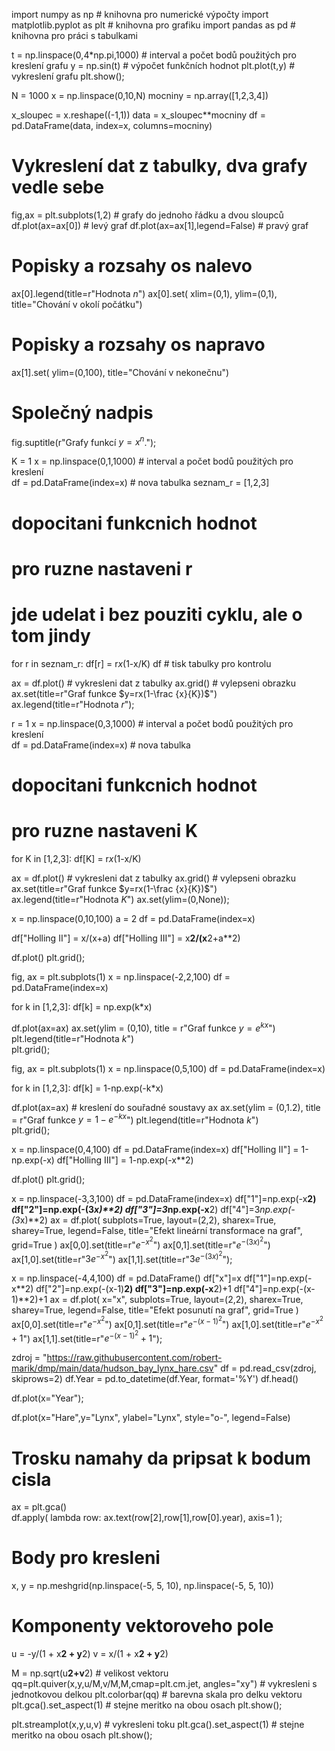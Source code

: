 


import numpy as np  # knihovna pro numerické výpočty
import matplotlib.pyplot as plt  # knihovna pro grafiku
import pandas as pd # knihovna pro práci s tabulkami


t = np.linspace(0,4*np.pi,1000)  # interval a počet bodů použitých pro kreslení grafu
y = np.sin(t)  # výpočet funkčních hodnot
plt.plot(t,y)  # vykreslení grafu
plt.show();





N = 1000
x = np.linspace(0,10,N)
mocniny = np.array([1,2,3,4])

x_sloupec = x.reshape((-1,1))
data = x_sloupec**mocniny
df = pd.DataFrame(data, index=x, columns=mocniny)

# Vykreslení dat z tabulky, dva grafy vedle sebe
fig,ax = plt.subplots(1,2)  # grafy do jednoho řádku a dvou sloupců
df.plot(ax=ax[0])     # levý graf
df.plot(ax=ax[1],legend=False) # pravý graf

# Popisky a rozsahy os nalevo
ax[0].legend(title=r"Hodnota $n$")
ax[0].set(
    xlim=(0,1), 
    ylim=(0,1), 
    title="Chování v okolí počátku")
# Popisky a rozsahy os napravo
ax[1].set(
    ylim=(0,100), 
    title="Chování v nekonečnu")
# Společný nadpis  
fig.suptitle(r"Grafy funkcí $y=x^n$.");





K = 1
x = np.linspace(0,1,1000)  # interval a počet bodů použitých pro kreslení         
df = pd.DataFrame(index=x) # nova tabulka
seznam_r = [1,2,3]
# dopocitani funkcnich hodnot
# pro ruzne nastaveni r
# jde udelat i bez pouziti cyklu, ale o tom jindy
for r in seznam_r:
    df[r] = r*x*(1-x/K)
df  # tisk tabulky pro kontrolu


ax = df.plot() # vykresleni dat z tabulky
ax.grid() # vylepseni obrazku
ax.set(title=r"Graf funkce $y=rx(1-\frac {x}{K})$")
ax.legend(title=r"Hodnota $r$");





r = 1
x = np.linspace(0,3,1000)  # interval a počet bodů použitých pro kreslení         
df = pd.DataFrame(index=x) # nova tabulka
# dopocitani funkcnich hodnot
# pro ruzne nastaveni K
for K in [1,2,3]:
    df[K] = r*x*(1-x/K)

ax = df.plot() # vykresleni dat z tabulky
ax.grid() # vylepseni obrazku
ax.set(title=r"Graf funkce $y=rx(1-\frac {x}{K})$")
ax.legend(title=r"Hodnota $K$")
ax.set(ylim=(0,None));





x = np.linspace(0,10,100)
a = 2
df = pd.DataFrame(index=x)

df["Holling II"] = x/(x+a)
df["Holling III"] = x**2/(x**2+a**2)

df.plot()
plt.grid();





fig, ax = plt.subplots(1)
x = np.linspace(-2,2,100)
df = pd.DataFrame(index=x)

for k in [1,2,3]:
  df[k] = np.exp(k*x)

df.plot(ax=ax)
ax.set(ylim = (0,10),
       title = r"Graf funkce $y=e^{kx}$")
plt.legend(title=r"Hodnota $k$")       
plt.grid();





fig, ax = plt.subplots(1)
x = np.linspace(0,5,100)
df = pd.DataFrame(index=x)

for k in [1,2,3]:
  df[k] = 1-np.exp(-k*x)

df.plot(ax=ax) # kreslení do souřadné soustavy ax
ax.set(ylim = (0,1.2),
       title = r"Graf funkce $y=1-e^{-kx}$")
plt.legend(title=r"Hodnota $k$")       
plt.grid();





x = np.linspace(0,4,100)
df = pd.DataFrame(index=x)
df["Holling II"] = 1-np.exp(-x)
df["Holling III"] = 1-np.exp(-x**2)

df.plot()
plt.grid();





x = np.linspace(-3,3,100)
df = pd.DataFrame(index=x)
df["1"]=np.exp(-x**2)
df["2"]=np.exp(-(3*x)**2)
df["3"]=3*np.exp(-x**2)
df["4"]=3*np.exp(-(3*x)**2)
ax = df.plot(
    subplots=True, 
    layout=(2,2),
    sharex=True,
    sharey=True,
    legend=False,
    title="Efekt lineární transformace na graf",
    grid=True
    )
ax[0,0].set(title=r"$e^{-x^2}$")
ax[0,1].set(title=r"$e^{-(3x)^2}$")
ax[1,0].set(title=r"$3e^{-x^2}$")
ax[1,1].set(title=r"$3e^{-(3x)^2}$");





x = np.linspace(-4,4,100)
df = pd.DataFrame()
df["x"]=x
df["1"]=np.exp(-x**2)
df["2"]=np.exp(-(x-1)**2)
df["3"]=np.exp(-x**2)+1
df["4"]=np.exp(-(x-1)**2)+1
ax = df.plot(
    x="x", 
    subplots=True, 
    layout=(2,2),
    sharex=True,
    sharey=True,
    legend=False,
    title="Efekt posunutí na graf",
    grid=True
    )
ax[0,0].set(title=r"$e^{-x^2}$")
ax[0,1].set(title=r"$e^{-(x-1)^2}$")
ax[1,0].set(title=r"$e^{-x^2}+1$")
ax[1,1].set(title=r"$e^{-(x-1)^2}+1$");





zdroj = "https://raw.githubusercontent.com/robert-marik/dmp/main/data/hudson_bay_lynx_hare.csv"
df = pd.read_csv(zdroj, skiprows=2)
df.Year = pd.to_datetime(df.Year, format='%Y')
df.head()





df.plot(x="Year");





df.plot(x="Hare",y="Lynx", ylabel="Lynx", style="o-", legend=False)

# Trosku namahy da pripsat k bodum cisla
ax = plt.gca()    
df.apply(
  lambda row: ax.text(row[2],row[1],row[0].year),
  axis=1
  );





# Body pro kresleni
x, y = np.meshgrid(np.linspace(-5, 5, 10), 
                   np.linspace(-5, 5, 10))

# Komponenty vektoroveho pole
u = -y/(1 + x**2 + y**2)
v = x/(1 + x**2 + y**2)

M = np.sqrt(u**2+v**2) # velikost vektoru
qq=plt.quiver(x,y,u/M,v/M,M,cmap=plt.cm.jet, angles="xy") # vykresleni s jednotkovou delkou
plt.colorbar(qq) # barevna skala pro delku vektoru
plt.gca().set_aspect(1) # stejne meritko na obou osach
plt.show();





plt.streamplot(x,y,u,v) # vykresleni toku
plt.gca().set_aspect(1) # stejne meritko na obou osach
plt.show();



